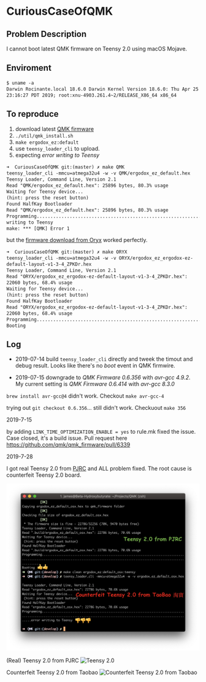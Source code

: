 # CuriousCaseOfQMK

## Problem Description

I cannot boot latest QMK firmware on Teensy 2.0 using macOS Mojave.

## Enviroment

```shell
$ uname -a
Darwin Rocinante.local 18.6.0 Darwin Kernel Version 18.6.0: Thu Apr 25 23:16:27 PDT 2019; root:xnu-4903.261.4~2/RELEASE_X86_64 x86_64
```

## To reproduce

1. download latest [QMK firmware](https://github.com/qmk/qmk_firmware)
2. `./util/qmk_install.sh`
3. `make ergodox_ez:default`
4. use `teensy_loader_cli` to upload.
5. expecting *error writing to Teensy*

```shell
➜  CuriousCaseOfQMK git:(master) ✗ make QMK
teensy_loader_cli -mmcu=atmega32u4 -w -v QMK/ergodox_ez_default.hex
Teensy Loader, Command Line, Version 2.1
Read "QMK/ergodox_ez_default.hex": 25896 bytes, 80.3% usage
Waiting for Teensy device...
(hint: press the reset button)
Found HalfKay Bootloader
Read "QMK/ergodox_ez_default.hex": 25896 bytes, 80.3% usage
Programming..........................................................................................................................................................................error writing to Teensy
make: *** [QMK] Error 1
```

but the [firmware download from Oryx](https://configure.ergodox-ez.com/ergodox-ez/layouts/default/latest/0) worked perfectly.

```shell
➜  CuriousCaseOfQMK git:(master) ✗ make ORYX
teensy_loader_cli -mmcu=atmega32u4 -w -v ORYX/ergodox_ez_ergodox-ez-default-layout-v1-3-4_ZPKDr.hex
Teensy Loader, Command Line, Version 2.1
Read "ORYX/ergodox_ez_ergodox-ez-default-layout-v1-3-4_ZPKDr.hex": 22060 bytes, 68.4% usage
Waiting for Teensy device...
(hint: press the reset button)
Found HalfKay Bootloader
Read "ORYX/ergodox_ez_ergodox-ez-default-layout-v1-3-4_ZPKDr.hex": 22060 bytes, 68.4% usage
Programming.............................................................................................................................................................................
Booting
```

## Log

* 2019-07-14 build `teensy_loader_cli` directly and tweek the timout and debug result. Looks like there's no *boot* event in QMK firmwire.

* 2019-07-15 downgrade to *QMK Firmware 0.6.356* with *avr-gcc 4.9.2*. My current setting is *QMK Firmware 0.6.414* with *avr-gcc 8.3.0*

`brew install avr-gcc@4` didn't work. Checkout `make avr-gcc-4`

trying out `git checkout 0.6.356`... still didn't work. Checkuout `make 356`

2019-7-15 

by adding `LINK_TIME_OPTIMIZATION_ENABLE = yes` to rule.mk fixed the issue. Case closed, it's a build issue. Pull request here https://github.com/qmk/qmk_firmware/pull/6339

2019-7-28 

I got real Teensy 2.0 from [PJRC](https://www.pjrc.com/store/teensy.html) and ALL problem fixed. The root cause is counterfeit Teensy 2.0 board.

![Upload Testing](screenshot.jpg)

(Real) Teensy 2.0 from PJRC
![Teensy 2.0](/Users/james/Projects/CuriousCaseOfQMK/Teensy20.jpg)

Counterfeit Teensy 2.0 from Taobao
![Counterfeit Teensy 2.0 from Taobao](/Users/james/Projects/CuriousCaseOfQMK/CounterfeitTeensy20.jpg)